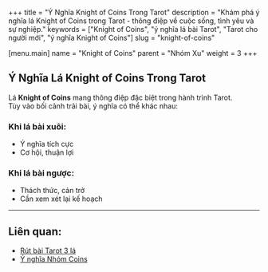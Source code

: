 +++
title = "Ý Nghĩa Knight of Coins Trong Tarot"
description = "Khám phá ý nghĩa lá Knight of Coins trong Tarot - thông điệp về cuộc sống, tình yêu và sự nghiệp."
keywords = ["Knight of Coins", "ý nghĩa lá bài Tarot", "Tarot cho người mới", "ý nghĩa Knight of Coins"]
slug = "knight-of-coins"

[menu.main]
name = "Knight of Coins"
parent = "Nhóm Xu"
weight = 3
+++

## Ý Nghĩa Lá Knight of Coins Trong Tarot

Lá **Knight of Coins** mang thông điệp đặc biệt trong hành trình Tarot.  
Tùy vào bối cảnh trải bài, ý nghĩa có thể khác nhau:

### Khi lá bài xuôi:
- Ý nghĩa tích cực  
- Cơ hội, thuận lợi  

### Khi lá bài ngược:
- Thách thức, cản trở  
- Cần xem xét lại kế hoạch  

---

## Liên quan:
- [Rút bài Tarot 3 lá](../../)
- [Ý nghĩa Nhóm Coins](../)
